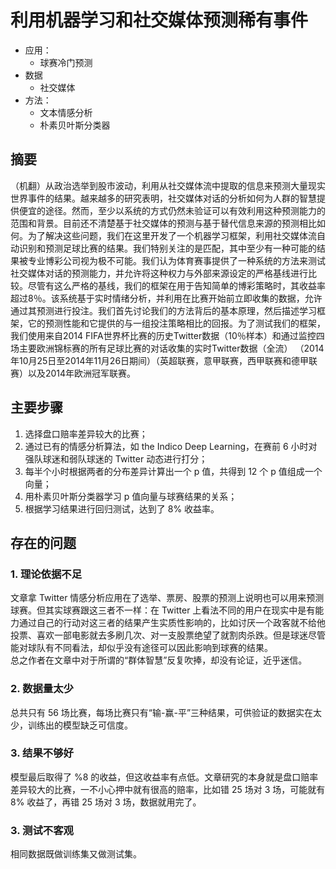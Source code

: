 # 利用机器学习和社交媒体预测稀有事件

* 应用：
  - 球赛冷门预测
* 数据
  - 社交媒体
* 方法：
  - 文本情感分析
  - 朴素贝叶斯分类器

## 摘要

（机翻）从政治选举到股市波动，利用从社交媒体流中提取的信息来预测大量现实世界事件的结果。越来越多的研究表明，社交媒体对话的分析如何为人群的智慧提供便宜的途径。然而，至少以系统的方式仍然未验证可以有效利用这种预测能力的范围和背景。目前还不清楚基于社交媒体的预测与基于替代信息来源的预测相比如何。为了解决这些问题，我们在这里开发了一个机器学习框架，利用社交媒体流自动识别和预测足球比赛的结果。我们特别关注的是匹配，其中至少有一种可能的结果被专业博彩公司视为极不可能。我们认为体育赛事提供了一种系统的方法来测试社交媒体对话的预测能力，并允许将这种权力与外部来源设定的严格基线进行比较。尽管有这么严格的基线，我们的框架在用于告知简单的博彩策略时，其收益率超过8％。该系统基于实时情绪分析，并利用在比赛开始前立即收集的数据，允许通过其预测进行投注。我们首先讨论我们的方法背后的基本原理，然后描述学习框架，它的预测性能和它提供的与一组投注策略相比的回报。为了测试我们的框架，我们使用来自2014 FIFA世界杯比赛的历史Twitter数据（10％样本）和通过监控四场主要欧洲锦标赛的所有足球比赛的对话收集的实时Twitter数据（全流） （2014年10月25日至2014年11月26日期间）（英超联赛，意甲联赛，西甲联赛和德甲联赛）以及2014年欧洲冠军联赛。


## 主要步骤

1. 选择盘口赔率差异较大的比赛；
2. 通过已有的情感分析算法，如 the Indico Deep Learning，在赛前 6 小时对强队球迷和弱队球迷的 Twitter 动态进行打分；
3. 每半个小时根据两者的分布差异计算出一个 p 值，共得到 12 个 p 值组成一个向量；
4. 用朴素贝叶斯分类器学习 p 值向量与球赛结果的关系；
5. 根据学习结果进行回归测试，达到了 8% 收益率。

## 存在的问题

### 1. 理论依据不足

文章拿 Twitter 情感分析应用在了选举、票房、股票的预测上说明也可以用来预测球赛。但其实球赛跟这三者不一样：在 Twitter 上看法不同的用户在现实中是有能力通过自己的行动对这三者的结果产生实质性影响的，比如讨厌一个政客就不给他投票、喜欢一部电影就去多刷几次、对一支股票绝望了就割肉杀跌。但是球迷尽管能对球队有不同看法，却似乎没有途径可以因此影响到球赛的结果。  
总之作者在文章中对于所谓的“群体智慧”反复吹捧，却没有论证，近乎迷信。

### 2. 数据量太少

总共只有 56 场比赛，每场比赛只有“输-赢-平”三种结果，可供验证的数据实在太少，训练出的模型缺乏可信度。

### 3. 结果不够好

模型最后取得了 %8 的收益，但这收益率有点低。文章研究的本身就是盘口赔率差异较大的比赛，一不小心押中就有很高的赔率，比如错 25 场对 3 场，可能就有 8% 收益了，再错 25 场对 3 场，数据就用完了。

### 3. 测试不客观

相同数据既做训练集又做测试集。
